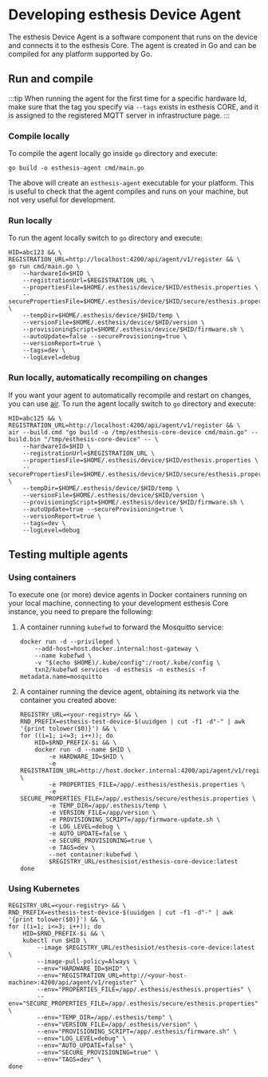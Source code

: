 # Developing esthesis Device Agent

The esthesis Device Agent is a software component that runs on the device and connects it to the
esthesis Core. The agent is created in Go and can be compiled for any platform supported by Go.

## Run and compile

:::tip
When running the agent for the first time for a specific hardware Id, make sure that the tag you
specify via `--tags` exists in esthesis CORE, and it is assigned to the registered MQTT server in
infrastructure page.
:::

### Compile locally

To compile the agent locally go inside `go` directory and execute:

```shell
go build -o esthesis-agent cmd/main.go
```

The above will create an `esthesis-agent` executable for your platform. This is useful to check
that the agent compiles and runs on your machine, but not very useful for development.

### Run locally

To run the agent locally switch to `go` directory and execute:

```shell
HID=abc123 && \
REGISTRATION_URL=http://localhost:4200/api/agent/v1/register && \
go run cmd/main.go \
    --hardwareId=$HID \
    --registrationUrl=$REGISTRATION_URL \
    --propertiesFile=$HOME/.esthesis/device/$HID/esthesis.properties \
    --securePropertiesFile=$HOME/.esthesis/device/$HID/secure/esthesis.properties \
    --tempDir=$HOME/.esthesis/device/$HID/temp \
    --versionFile=$HOME/.esthesis/device/$HID/version \
    --provisioningScript=$HOME/.esthesis/device/$HID/firmware.sh \
    --autoUpdate=false --secureProvisioning=true \
    --versionReport=true \
    --tags=dev \
    --logLevel=debug
```

### Run locally, automatically recompiling on changes

If you want your agent to automatically recompile and restart on changes, you can use
[air](https://github.com/cosmtrek/air). To run the agent locally switch to `go` directory and
execute:

```shell
HID=abc125 && \
REGISTRATION_URL=http://localhost:4200/api/agent/v1/register && \
air --build.cmd "go build -o /tmp/esthesis-core-device cmd/main.go" --build.bin "/tmp/esthesis-core-device" -- \
	--hardwareId=$HID \
	--registrationUrl=$REGISTRATION_URL \
	--propertiesFile=$HOME/.esthesis/device/$HID/esthesis.properties \
	--securePropertiesFile=$HOME/.esthesis/device/$HID/secure/esthesis.properties \
	--tempDir=$HOME/.esthesis/device/$HID/temp \
	--versionFile=$HOME/.esthesis/device/$HID/version \
	--provisioningScript=$HOME/.esthesis/device/$HID/firmware.sh \
	--autoUpdate=true --secureProvisioning=true \
	--versionReport=true \
	--tags=dev \
	--logLevel=debug
```

## Testing multiple agents

### Using containers
To execute one (or more) device agents in Docker containers running on your local machine, connecting
to your development esthesis Core instance, you need to prepare the following:

1. A container running `kubefwd` to forward the Mosquitto service:
	```shell
	docker run -d --privileged \
 		--add-host=host.docker.internal:host-gateway \
 		--name kubefwd \
		-v "$(echo $HOME)/.kube/config":/root/.kube/config \
		txn2/kubefwd services -d esthesis -n esthesis -f metadata.name=mosquitto
	```
2. A container running the device agent, obtaining its network via the container you created above:
	```shell
	REGISTRY_URL=<your-registry> && \
	RND_PREFIX=esthesis-test-device-$(uuidgen | cut -f1 -d"-" | awk '{print tolower($0)}') && \
	for ((i=1; i<=3; i++)); do
		HID=$RND_PREFIX-$i && \
		docker run -d --name $HID \
			-e HARDWARE_ID=$HID \
			-e REGISTRATION_URL=http://host.docker.internal:4200/api/agent/v1/register \
			-e PROPERTIES_FILE=/app/.esthesis/esthesis.properties \
			-e SECURE_PROPERTIES_FILE=/app/.esthesis/secure/esthesis.properties \
			-e TEMP_DIR=/app/.esthesis/temp \
			-e VERSION_FILE=/app/version \
			-e PROVISIONING_SCRIPT=/app/firmware-update.sh \
			-e LOG_LEVEL=debug \
			-e AUTO_UPDATE=false \
			-e SECURE_PROVISIONING=true \
 			-e TAGS=dev \
			--net container:kubefwd \
			$REGISTRY_URL/esthesisiot/esthesis-core-device:latest
	done
	```

### Using Kubernetes

```shell
REGISTRY_URL=<your-registry> && \
RND_PREFIX=esthesis-test-device-$(uuidgen | cut -f1 -d"-" | awk '{print tolower($0)}') && \
for ((i=1; i<=3; i++)); do
	HID=$RND_PREFIX-$i && \
	kubectl run $HID \
		--image $REGISTRY_URL/esthesisiot/esthesis-core-device:latest \
		--image-pull-policy=Always \
		--env="HARDWARE_ID=$HID" \
		--env="REGISTRATION_URL=http://<your-host-machine>:4200/api/agent/v1/register" \
		--env="PROPERTIES_FILE=/app/.esthesis/esthesis.properties" \
		--env="SECURE_PROPERTIES_FILE=/app/.esthesis/secure/esthesis.properties" \
		--env="TEMP_DIR=/app/.esthesis/temp" \
		--env="VERSION_FILE=/app/.esthesis/version" \
		--env="PROVISIONING_SCRIPT=/app/.esthesis/firmware.sh" \
		--env="LOG_LEVEL=debug" \
		--env="AUTO_UPDATE=false" \
		--env="SECURE_PROVISIONING=true" \
		--env="TAGS=dev" \
done
```
